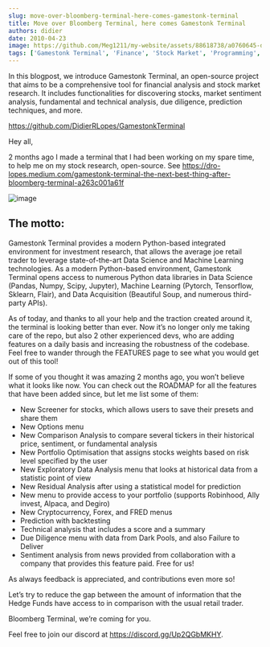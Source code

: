 ```yaml
---
slug: move-over-bloomberg-terminal-here-comes-gamestonk-terminal
title: Move over Bloomberg Terminal, here comes Gamestonk Terminal
authors: didier
date: 2010-04-23
image: https://github.com/Meg1211/my-website/assets/88618738/a0760645-db19-4d5e-bf8a-089865eb12b3
tags: ['Gamestonk Terminal', 'Finance', 'Stock Market', 'Programming', 'Open Source']
---
```


In this blogpost, we introduce Gamestonk Terminal, an open-source project that aims to be a comprehensive tool for financial analysis and stock market research. It includes functionalities for discovering stocks, market sentiment analysis, fundamental and technical analysis, due diligence, prediction techniques, and more.

<!-- truncate -->

https://github.com/DidierRLopes/GamestonkTerminal

Hey all,

2 months ago I made a terminal that I had been working on my spare time, to help me on my stock research, open-source. See https://dro-lopes.medium.com/gamestonk-terminal-the-next-best-thing-after-bloomberg-terminal-a263c001a61f

![image](https://github.com/Meg1211/my-website/assets/88618738/a0760645-db19-4d5e-bf8a-089865eb12b3)

## The motto:
Gamestonk Terminal provides a modern Python-based integrated environment for investment research, that allows the average joe retail trader to leverage state-of-the-art Data Science and Machine Learning technologies. As a modern Python-based environment, Gamestonk Terminal opens access to numerous Python data libraries in Data Science (Pandas, Numpy, Scipy, Jupyter), Machine Learning (Pytorch, Tensorflow, Sklearn, Flair), and Data Acquisition (Beautiful Soup, and numerous third-party APIs).

As of today, and thanks to all your help and the traction created around it, the terminal is looking better than ever. Now it’s no longer only me taking care of the repo, but also 2 other experienced devs, who are adding features on a daily basis and increasing the robustness of the codebase. Feel free to wander through the FEATURES page to see what you would get out of this tool!

If some of you thought it was amazing 2 months ago, you won’t believe what it looks like now. You can check out the ROADMAP for all the features that have been added since, but let me list some of them:

- New Screener for stocks, which allows users to save their presets and share them
- New Options menu
- New Comparison Analysis to compare several tickers in their historical price, sentiment, or fundamental analysis
- New Portfolio Optimisation that assigns stocks weights based on risk level specified by the user
- New Exploratory Data Analysis menu that looks at historical data from a statistic point of view
- New Residual Analysis after using a statistical model for prediction
- New menu to provide access to your portfolio (supports Robinhood, Ally invest, Alpaca, and Degiro)
- New Cryptocurrency, Forex, and FRED menus
- Prediction with backtesting
- Technical analysis that includes a score and a summary
- Due Diligence menu with data from Dark Pools, and also Failure to Deliver
- Sentiment analysis from news provided from collaboration with a company that provides this feature paid. Free for us!

As always feedback is appreciated, and contributions even more so!

Let’s try to reduce the gap between the amount of information that the Hedge Funds have access to in comparison with the usual retail trader.

Bloomberg Terminal, we’re coming for you.

Feel free to join our discord at https://discord.gg/Up2QGbMKHY.

